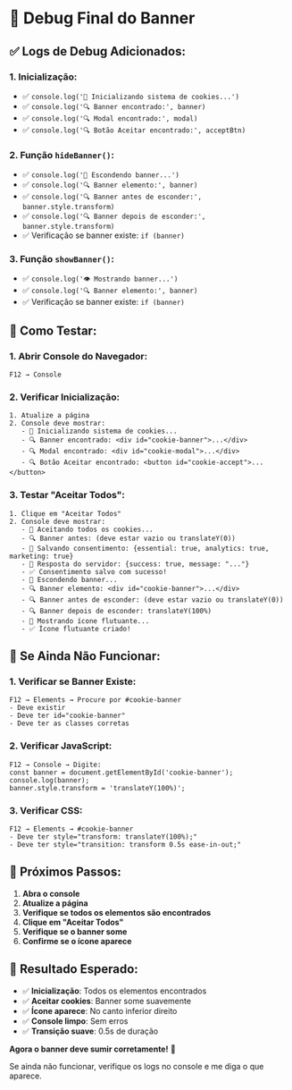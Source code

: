 # 🍪 Debug Final do Banner

## ✅ **Logs de Debug Adicionados:**

### **1. Inicialização:**
- ✅ `console.log('🚀 Inicializando sistema de cookies...')`
- ✅ `console.log('🔍 Banner encontrado:', banner)`
- ✅ `console.log('🔍 Modal encontrado:', modal)`
- ✅ `console.log('🔍 Botão Aceitar encontrado:', acceptBtn)`

### **2. Função `hideBanner()`:**
- ✅ `console.log('👻 Escondendo banner...')`
- ✅ `console.log('🔍 Banner elemento:', banner)`
- ✅ `console.log('🔍 Banner antes de esconder:', banner.style.transform)`
- ✅ `console.log('🔍 Banner depois de esconder:', banner.style.transform)`
- ✅ Verificação se banner existe: `if (banner)`

### **3. Função `showBanner()`:**
- ✅ `console.log('👁️ Mostrando banner...')`
- ✅ `console.log('🔍 Banner elemento:', banner)`
- ✅ Verificação se banner existe: `if (banner)`

## 🧪 **Como Testar:**

### **1. Abrir Console do Navegador:**
```
F12 → Console
```

### **2. Verificar Inicialização:**
```
1. Atualize a página
2. Console deve mostrar:
   - 🚀 Inicializando sistema de cookies...
   - 🔍 Banner encontrado: <div id="cookie-banner">...</div>
   - 🔍 Modal encontrado: <div id="cookie-modal">...</div>
   - 🔍 Botão Aceitar encontrado: <button id="cookie-accept">...</button>
```

### **3. Testar "Aceitar Todos":**
```
1. Clique em "Aceitar Todos"
2. Console deve mostrar:
   - 🍪 Aceitando todos os cookies...
   - 🔍 Banner antes: (deve estar vazio ou translateY(0))
   - 💾 Salvando consentimento: {essential: true, analytics: true, marketing: true}
   - 📡 Resposta do servidor: {success: true, message: "..."}
   - ✅ Consentimento salvo com sucesso!
   - 👻 Escondendo banner...
   - 🔍 Banner elemento: <div id="cookie-banner">...</div>
   - 🔍 Banner antes de esconder: (deve estar vazio ou translateY(0))
   - 🔍 Banner depois de esconder: translateY(100%)
   - 🍪 Mostrando ícone flutuante...
   - ✅ Ícone flutuante criado!
```

## 🔧 **Se Ainda Não Funcionar:**

### **1. Verificar se Banner Existe:**
```
F12 → Elements → Procure por #cookie-banner
- Deve existir
- Deve ter id="cookie-banner"
- Deve ter as classes corretas
```

### **2. Verificar JavaScript:**
```
F12 → Console → Digite:
const banner = document.getElementById('cookie-banner');
console.log(banner);
banner.style.transform = 'translateY(100%)';
```

### **3. Verificar CSS:**
```
F12 → Elements → #cookie-banner
- Deve ter style="transform: translateY(100%);"
- Deve ter style="transition: transform 0.5s ease-in-out;"
```

## 🚀 **Próximos Passos:**

1. **Abra o console**
2. **Atualize a página**
3. **Verifique se todos os elementos são encontrados**
4. **Clique em "Aceitar Todos"**
5. **Verifique se o banner some**
6. **Confirme se o ícone aparece**

## 🎯 **Resultado Esperado:**

- ✅ **Inicialização**: Todos os elementos encontrados
- ✅ **Aceitar cookies**: Banner some suavemente
- ✅ **Ícone aparece**: No canto inferior direito
- ✅ **Console limpo**: Sem erros
- ✅ **Transição suave**: 0.5s de duração

**Agora o banner deve sumir corretamente!** 🎉

Se ainda não funcionar, verifique os logs no console e me diga o que aparece.
